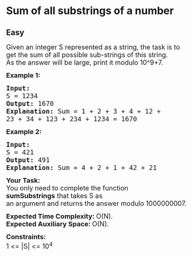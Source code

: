 # Sum of all substrings of a number
## Easy
<div class="problems_problem_content__Xm_eO"><p><span style="font-size:18px">Given an integer&nbsp;S&nbsp;represented as a string, the task is to get the sum of all possible sub-strings of this string.<br>
As the answer will be large, print it modulo 10^9+7.</span></p>

<p><span style="font-size:18px"><strong>Example 1:</strong></span></p>

<pre><span style="font-size:18px"><strong>Input:
</strong>S = 1234
<strong>Output: </strong>1670<strong>
Explanation: </strong>Sum = 1 + 2 + 3 + 4 + 12 +
23 + 34 + 123 + 234 + 1234&nbsp;= 1670</span>
</pre>

<p><span style="font-size:18px"><strong>Example 2:</strong></span></p>

<pre><span style="font-size:18px"><strong>Input:
</strong>S = 421
<strong>Output: </strong>491<strong>
Explanation: </strong>Sum = 4 + 2 + 1 + 42 + 21</span></pre>

<p><span style="font-size:18px"><strong>Your Task:</strong><br>
You only need to complete the function <strong>sumSubstrings</strong>&nbsp;that takes S as an&nbsp;argument&nbsp;and&nbsp;returns&nbsp;the answer&nbsp;modulo 1000000007.</span></p>

<p><span style="font-size:18px"><strong>Expected Time Complexity:&nbsp;</strong>O(N).<br>
<strong>Expected Auxiliary Space:&nbsp;</strong>O(N).</span></p>

<p><span style="font-size:18px"><strong>Constraints:</strong><br>
1 &lt;= |S| &lt;= 10<sup>4</sup></span></p>
</div>